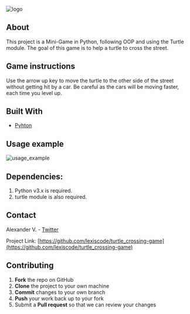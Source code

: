 ![logo](https://user-images.githubusercontent.com/37813839/118495072-352a2b00-b6f9-11eb-92a5-da08862d58df.png)

 

## About
This project is a Mini-Game in Python, following OOP and using the Turtle module.
The goal of this game is to help a turtle to cross the street.

## Game instructions
Use the arrow up key to move the turtle to the other side of the street without getting hit by a car. Be careful as the cars will be moving faster, each time you level up.

## Built With

* [Pyhton](https://www.python.org/downloads/)

## Usage example
![usage_example](https://user-images.githubusercontent.com/37813839/118402665-444da200-b641-11eb-9f5f-e6387c0d72d0.gif)


## Dependencies:

1. Python v3.x is required.
2. turtle module is also required.

## Contact
Alexander V. - [Twitter](https://www.twitter.com/lexis_code)

Project Link: [https://github.com/lexiscode/turtle_crossing-game](https://github.com/lexiscode/turtle_crossing-game)


## Contributing

1. **Fork** the repo on GitHub
2. **Clone** the project to your own machine
3. **Commit** changes to your own branch
4. **Push** your work back up to your fork
5. Submit a **Pull request** so that we can review your changes
